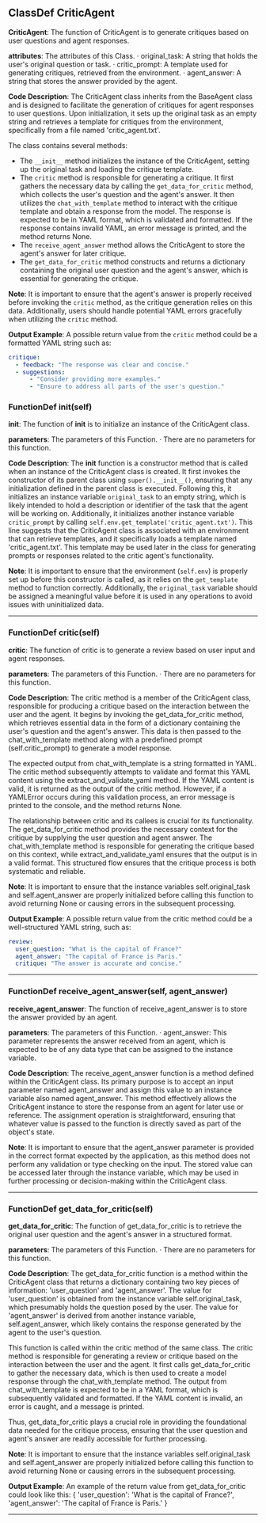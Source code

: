 ## ClassDef CriticAgent
**CriticAgent**: The function of CriticAgent is to generate critiques based on user questions and agent responses.

**attributes**: The attributes of this Class.
· original_task: A string that holds the user's original question or task.
· critic_prompt: A template used for generating critiques, retrieved from the environment.
· agent_answer: A string that stores the answer provided by the agent.

**Code Description**: The CriticAgent class inherits from the BaseAgent class and is designed to facilitate the generation of critiques for agent responses to user questions. Upon initialization, it sets up the original task as an empty string and retrieves a template for critiques from the environment, specifically from a file named 'critic_agent.txt'. 

The class contains several methods:
- The `__init__` method initializes the instance of the CriticAgent, setting up the original task and loading the critique template.
- The `critic` method is responsible for generating a critique. It first gathers the necessary data by calling the `get_data_for_critic` method, which collects the user's question and the agent's answer. It then utilizes the `chat_with_template` method to interact with the critique template and obtain a response from the model. The response is expected to be in YAML format, which is validated and formatted. If the response contains invalid YAML, an error message is printed, and the method returns None.
- The `receive_agent_answer` method allows the CriticAgent to store the agent's answer for later critique.
- The `get_data_for_critic` method constructs and returns a dictionary containing the original user question and the agent's answer, which is essential for generating the critique.

**Note**: It is important to ensure that the agent's answer is properly received before invoking the `critic` method, as the critique generation relies on this data. Additionally, users should handle potential YAML errors gracefully when utilizing the `critic` method.

**Output Example**: A possible return value from the `critic` method could be a formatted YAML string such as:
```yaml
critique:
  - feedback: "The response was clear and concise."
  - suggestions:
      - "Consider providing more examples."
      - "Ensure to address all parts of the user's question."
```
### FunctionDef __init__(self)
**__init__**: The function of __init__ is to initialize an instance of the CriticAgent class.

**parameters**: The parameters of this Function.
· There are no parameters for this function.

**Code Description**: The __init__ function is a constructor method that is called when an instance of the CriticAgent class is created. It first invokes the constructor of its parent class using `super().__init__()`, ensuring that any initialization defined in the parent class is executed. Following this, it initializes an instance variable `original_task` to an empty string, which is likely intended to hold a description or identifier of the task that the agent will be working on. Additionally, it initializes another instance variable `critic_prompt` by calling `self.env.get_template('critic_agent.txt')`. This line suggests that the CriticAgent class is associated with an environment that can retrieve templates, and it specifically loads a template named 'critic_agent.txt'. This template may be used later in the class for generating prompts or responses related to the critic agent's functionality.

**Note**: It is important to ensure that the environment (`self.env`) is properly set up before this constructor is called, as it relies on the `get_template` method to function correctly. Additionally, the `original_task` variable should be assigned a meaningful value before it is used in any operations to avoid issues with uninitialized data.
***
### FunctionDef critic(self)
**critic**: The function of critic is to generate a review based on user input and agent responses.

**parameters**: The parameters of this Function.
· There are no parameters for this function.

**Code Description**: The critic method is a member of the CriticAgent class, responsible for producing a critique based on the interaction between the user and the agent. It begins by invoking the get_data_for_critic method, which retrieves essential data in the form of a dictionary containing the user's question and the agent's answer. This data is then passed to the chat_with_template method along with a predefined prompt (self.critic_prompt) to generate a model response.

The expected output from chat_with_template is a string formatted in YAML. The critic method subsequently attempts to validate and format this YAML content using the extract_and_validate_yaml method. If the YAML content is valid, it is returned as the output of the critic method. However, if a YAMLError occurs during this validation process, an error message is printed to the console, and the method returns None.

The relationship between critic and its callees is crucial for its functionality. The get_data_for_critic method provides the necessary context for the critique by supplying the user question and agent answer. The chat_with_template method is responsible for generating the critique based on this context, while extract_and_validate_yaml ensures that the output is in a valid format. This structured flow ensures that the critique process is both systematic and reliable.

**Note**: It is important to ensure that the instance variables self.original_task and self.agent_answer are properly initialized before calling this function to avoid returning None or causing errors in the subsequent processing.

**Output Example**: A possible return value from the critic method could be a well-structured YAML string, such as:
```yaml
review:
  user_question: "What is the capital of France?"
  agent_answer: "The capital of France is Paris."
  critique: "The answer is accurate and concise."
```
***
### FunctionDef receive_agent_answer(self, agent_answer)
**receive_agent_answer**: The function of receive_agent_answer is to store the answer provided by an agent.

**parameters**: The parameters of this Function.
· agent_answer: This parameter represents the answer received from an agent, which is expected to be of any data type that can be assigned to the instance variable.

**Code Description**: The receive_agent_answer function is a method defined within the CriticAgent class. Its primary purpose is to accept an input parameter named agent_answer and assign this value to an instance variable also named agent_answer. This method effectively allows the CriticAgent instance to store the response from an agent for later use or reference. The assignment operation is straightforward, ensuring that whatever value is passed to the function is directly saved as part of the object's state.

**Note**: It is important to ensure that the agent_answer parameter is provided in the correct format expected by the application, as this method does not perform any validation or type checking on the input. The stored value can be accessed later through the instance variable, which may be used in further processing or decision-making within the CriticAgent class.
***
### FunctionDef get_data_for_critic(self)
**get_data_for_critic**: The function of get_data_for_critic is to retrieve the original user question and the agent's answer in a structured format.

**parameters**: The parameters of this Function.
· There are no parameters for this function.

**Code Description**: The get_data_for_critic function is a method within the CriticAgent class that returns a dictionary containing two key pieces of information: 'user_question' and 'agent_answer'. The value for 'user_question' is obtained from the instance variable self.original_task, which presumably holds the question posed by the user. The value for 'agent_answer' is derived from another instance variable, self.agent_answer, which likely contains the response generated by the agent to the user's question.

This function is called within the critic method of the same class. The critic method is responsible for generating a review or critique based on the interaction between the user and the agent. It first calls get_data_for_critic to gather the necessary data, which is then used to create a model response through the chat_with_template method. The output from chat_with_template is expected to be in a YAML format, which is subsequently validated and formatted. If the YAML content is invalid, an error is caught, and a message is printed.

Thus, get_data_for_critic plays a crucial role in providing the foundational data needed for the critique process, ensuring that the user question and agent's answer are readily accessible for further processing.

**Note**: It is important to ensure that the instance variables self.original_task and self.agent_answer are properly initialized before calling this function to avoid returning None or causing errors in the subsequent processing.

**Output Example**: An example of the return value from get_data_for_critic could look like this:
{
    'user_question': 'What is the capital of France?',
    'agent_answer': 'The capital of France is Paris.'
}
***
